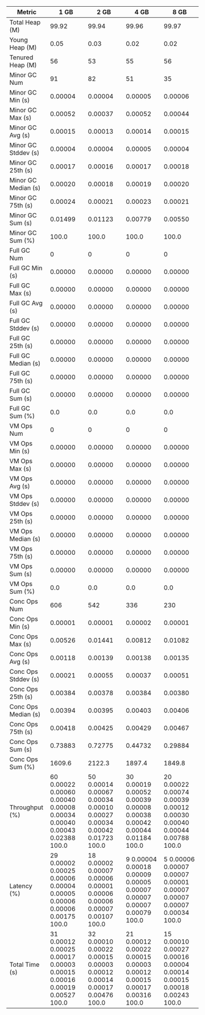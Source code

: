 | Metric | 1 GB | 2 GB | 4 GB | 8 GB |
|------|----|----|----|----|
| Total Heap (M) | 99.92 | 99.94 | 99.96 | 99.97 |
| Young Heap (M) | 0.05 | 0.03 | 0.02 | 0.02 |
| Tenured Heap (M) | 56 | 53 | 55 | 56 |
| Minor GC Num | 91 | 82 | 51 | 35 |
| Minor GC Min (s) | 0.00004 | 0.00004 | 0.00005 | 0.00006 |
| Minor GC Max (s) | 0.00052 | 0.00037 | 0.00052 | 0.00044 |
| Minor GC Avg (s) | 0.00015 | 0.00013 | 0.00014 | 0.00015 |
| Minor GC Stddev (s) | 0.00004 | 0.00004 | 0.00005 | 0.00004 |
| Minor GC 25th (s) | 0.00017 | 0.00016 | 0.00017 | 0.00018 |
| Minor GC Median (s) | 0.00020 | 0.00018 | 0.00019 | 0.00020 |
| Minor GC 75th (s) | 0.00024 | 0.00021 | 0.00023 | 0.00021 |
| Minor GC Sum (s) | 0.01499 | 0.01123 | 0.00779 | 0.00550 |
| Minor GC Sum (%) | 100.0 | 100.0 | 100.0 | 100.0 |
| Full GC Num | 0 | 0 | 0 | 0 |
| Full GC Min (s) | 0.00000 | 0.00000 | 0.00000 | 0.00000 |
| Full GC Max (s) | 0.00000 | 0.00000 | 0.00000 | 0.00000 |
| Full GC Avg (s) | 0.00000 | 0.00000 | 0.00000 | 0.00000 |
| Full GC Stddev (s) | 0.00000 | 0.00000 | 0.00000 | 0.00000 |
| Full GC 25th (s) | 0.00000 | 0.00000 | 0.00000 | 0.00000 |
| Full GC Median (s) | 0.00000 | 0.00000 | 0.00000 | 0.00000 |
| Full GC 75th (s) | 0.00000 | 0.00000 | 0.00000 | 0.00000 |
| Full GC Sum (s) | 0.00000 | 0.00000 | 0.00000 | 0.00000 |
| Full GC Sum (%) | 0.0 | 0.0 | 0.0 | 0.0 |
| VM Ops Num | 0 | 0 | 0 | 0 |
| VM Ops Min (s) | 0.00000 | 0.00000 | 0.00000 | 0.00000 |
| VM Ops Max (s) | 0.00000 | 0.00000 | 0.00000 | 0.00000 |
| VM Ops Avg (s) | 0.00000 | 0.00000 | 0.00000 | 0.00000 |
| VM Ops Stddev (s) | 0.00000 | 0.00000 | 0.00000 | 0.00000 |
| VM Ops 25th (s) | 0.00000 | 0.00000 | 0.00000 | 0.00000 |
| VM Ops Median (s) | 0.00000 | 0.00000 | 0.00000 | 0.00000 |
| VM Ops 75th (s) | 0.00000 | 0.00000 | 0.00000 | 0.00000 |
| VM Ops Sum (s) | 0.00000 | 0.00000 | 0.00000 | 0.00000 |
| VM Ops Sum (%) | 0.0 | 0.0 | 0.0 | 0.0 |
| Conc Ops Num | 606 | 542 | 336 | 230 |
| Conc Ops Min (s) | 0.00001 | 0.00001 | 0.00002 | 0.00001 |
| Conc Ops Max (s) | 0.00526 | 0.01441 | 0.00812 | 0.01082 |
| Conc Ops Avg (s) | 0.00118 | 0.00139 | 0.00138 | 0.00135 |
| Conc Ops Stddev (s) | 0.00021 | 0.00055 | 0.00037 | 0.00051 |
| Conc Ops 25th (s) | 0.00384 | 0.00378 | 0.00384 | 0.00380 |
| Conc Ops Median (s) | 0.00394 | 0.00395 | 0.00403 | 0.00406 |
| Conc Ops 75th (s) | 0.00418 | 0.00425 | 0.00429 | 0.00467 |
| Conc Ops Sum (s) | 0.73883 | 0.72775 | 0.44732 | 0.29884 |
| Conc Ops Sum (%) | 1609.6 | 2122.3 | 1897.4 | 1849.8 |
| Throughput (%) | 60	0.00022	0.00060	0.00040	0.00008	0.00034	0.00040	0.00043	0.02388	100.0 | 50	0.00014	0.00067	0.00034	0.00010	0.00027	0.00034	0.00042	0.01723	100.0 | 30	0.00019	0.00052	0.00039	0.00008	0.00038	0.00042	0.00044	0.01184	100.0 | 20	0.00022	0.00074	0.00039	0.00012	0.00030	0.00040	0.00044	0.00788	100.0 |
| Latency (%) | 29	0.00002	0.00025	0.00006	0.00004	0.00005	0.00006	0.00006	0.00175	100.0 | 18	0.00002	0.00007	0.00006	0.00001	0.00006	0.00006	0.00007	0.00107	100.0 | 9	0.00004	0.00018	0.00009	0.00005	0.00007	0.00007	0.00007	0.00079	100.0 | 5	0.00006	0.00007	0.00007	0.00001	0.00007	0.00007	0.00007	0.00034	100.0 |
| Total Time (s) | 31	0.00012	0.00025	0.00017	0.00003	0.00015	0.00016	0.00019	0.00527	100.0 | 32	0.00010	0.00022	0.00015	0.00003	0.00012	0.00014	0.00017	0.00476	100.0 | 21	0.00012	0.00022	0.00015	0.00003	0.00012	0.00015	0.00017	0.00316	100.0 | 15	0.00010	0.00027	0.00016	0.00004	0.00014	0.00015	0.00018	0.00243	100.0 |
